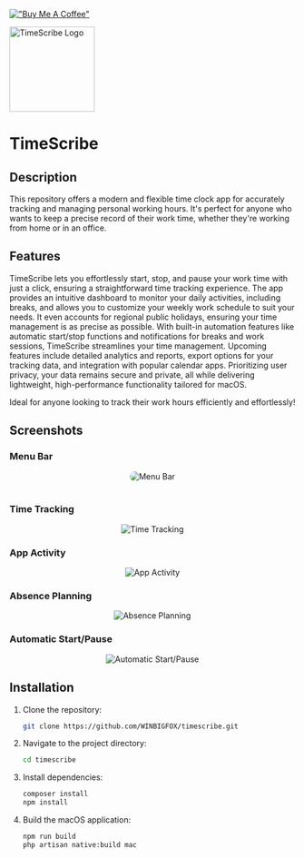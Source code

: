 [!["Buy Me A Coffee"](https://www.buymeacoffee.com/assets/img/custom_images/orange_img.png)](https://www.buymeacoffee.com/kc7qv2k6jqr)

<a href="https://timescribe.app" target="_blank"><img src="https://github.com/WINBIGFOX/Stempeluhr/blob/main/.github/images/icon.png?raw=true" width="150" alt="TimeScribe Logo"></a>
# TimeScribe

## Description

This repository offers a modern and flexible time clock app for accurately tracking and managing personal working hours. It's perfect for anyone who wants to keep a precise record of their work time, whether they're working from home or in an office.

## Features

TimeScribe lets you effortlessly start, stop, and pause your work time with just a click, ensuring a straightforward time tracking experience. The app provides an intuitive dashboard to monitor your daily activities, including breaks, and allows you to customize your weekly work schedule to suit your needs. It even accounts for regional public holidays, ensuring your time management is as precise as possible. With built-in automation features like automatic start/stop functions and notifications for breaks and work sessions, TimeScribe streamlines your time management. Upcoming features include detailed analytics and reports, export options for your tracking data, and integration with popular calendar apps. Prioritizing user privacy, your data remains secure and private, all while delivering lightweight, high-performance functionality tailored for macOS.

Ideal for anyone looking to track their work hours efficiently and effortlessly!

## Screenshots

### Menu Bar

<p align="center">
<picture >
  <source media="(prefers-color-scheme: dark)" srcset="https://github.com/WINBIGFOX/Stempeluhr/blob/main/.github/images/menubar.png?raw=true">
  <img style="border-radius: 10px; max-width: 380px" alt="Menu Bar" src="https://github.com/WINBIGFOX/Stempeluhr/blob/main/.github/images/menubarLight.png?raw=true">
</picture>
<br/>
<br/>
</p>

### Time Tracking

<p align="center">
<picture>
  <source media="(prefers-color-scheme: dark)" srcset="https://github.com/WINBIGFOX/Stempeluhr/blob/main/.github/images/dayview_en_dark.webp?raw=true">
  <img alt="Time Tracking" src="https://github.com/WINBIGFOX/Stempeluhr/blob/main/.github/images/dayview_en_light.webp?raw=true">
</picture>
</p>

### App Activity

<p align="center">
<picture >
  <source media="(prefers-color-scheme: dark)" srcset="https://github.com/WINBIGFOX/Stempeluhr/blob/main/.github/images/app_activity_en_dark.webp?raw=true">
  <img alt="App Activity" src="https://github.com/WINBIGFOX/Stempeluhr/blob/main/.github/images/app_activity_en_light.webp?raw=true">
</picture>
</p>

### Absence Planning

<p align="center">
<picture >
  <source media="(prefers-color-scheme: dark)" srcset="https://github.com/WINBIGFOX/Stempeluhr/blob/main/.github/images/absences_en_dark.webp?raw=true">
  <img alt="Absence Planning" src="https://github.com/WINBIGFOX/Stempeluhr/blob/main/.github/images/absences_en_light.webp?raw=true">
</picture>
</p>

### Automatic Start/Pause

<p align="center">
<picture >
  <source media="(prefers-color-scheme: dark)" srcset="https://github.com/WINBIGFOX/Stempeluhr/blob/main/.github/images/start_break_en_dark.webp?raw=true">
  <img alt="Automatic Start/Pause" src="https://github.com/WINBIGFOX/Stempeluhr/blob/main/.github/images/start_break_en_light.webp?raw=true">
</picture>
</p>

## Installation

1. Clone the repository:
    ```bash
    git clone https://github.com/WINBIGFOX/timescribe.git
    ```
2. Navigate to the project directory:
    ```bash
    cd timescribe
    ```
3. Install dependencies:
    ```bash
    composer install
    npm install
    ```
4. Build the macOS application:
    ```bash
    npm run build
    php artisan native:build mac
    ```
